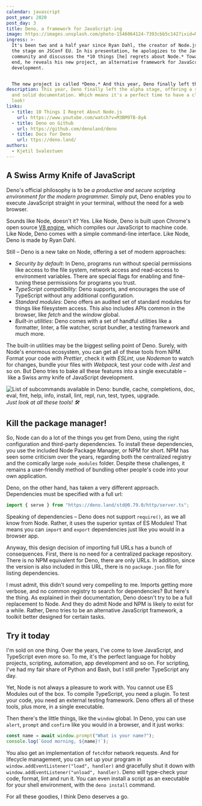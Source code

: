 ```yaml
---
calendar: javascript
post_year: 2020
post_day: 3
title: Deno, a framework for JavaScript-ing
image: https://images.unsplash.com/photo-1546064124-7393cbb5c142?ixid=MXwxMjA3fDB8MHxwaG90by1wYWdlfHx8fGVufDB8fHw%3D&ixlib=rb-1.2.1&auto=format&fit=crop&w=2250&q=80
ingress: >-
  It's been two and a half year since Ryan Dahl, the creator of Node.js entered
  the stage on JSConf EU. In his presentation, he apologizes to the JavaScript
  community and discusses the *10 things [he] regrets about Node.* Towards the
  end, he reveals his new project, an alternative framework for JavaScript
  development.


  The new project is called *Deno.* And this year, Deno finally left the alpha stage, offering a stable CLI and solid documentation. Which means it's the perfect time to have a closer look!
description: This year, Deno finally left the alpha stage, offering a stable CLI
  and solid documentation. Which means it's a perfect time to have a closer
  look!
links:
  - title: 10 Things I Regret About Node.js
    url: https://www.youtube.com/watch?v=M3BM9TB-8yA
  - title: Deno on Github
    url: https://github.com/denoland/deno
  - title: Docs for Deno
    url: ttps://deno.land/
authors:
  - Kjetil Svalestuen
---
```

## A Swiss Army Knife of JavaScript

Deno's official philosophy is to be *a productive and secure scripting environment for the modern programmer.* Simply put, Deno enables you to execute JavaScript straight in your terminal, without the need for a web browser.

Sounds like Node, doesn't it? Yes. Like Node, Deno is built upon Chrome's open source [V8 engine](https://v8.dev/), which compiles our JavaScript to machine code. Like Node, Deno comes with a simple command-line interface. Like Node, Deno is made by Ryan Dahl.

Still – Deno is a new take on Node, offering a set of modern approaches:

- *Security by default*: In Deno, programs run without special permissions like access to the file system, network access and read-access to environment variables. There are special flags for enabling and fine-tuning these permissions for programs you trust.
- *TypeScript compatibility:* Deno supports, and encourages the use of TypeScript without any additional configuration.
- *Standard modules*: Deno offers an audited set of standard modules for things like filesystem access. This also includes APIs common in the browser, like *fetch* and the *window* global.
- *Built-in utilities*: Deno comes with a set of handful utilities like a formatter, linter, a file watcher, script bundler, a testing framework and much more.

The built-in utilities may be the biggest selling point of Deno. Surely, with Node's enormous ecosystem, you can get all of these tools from NPM. Format your code with *Prettier*, check it with *ESLint*, use *Nodemon* to watch for changes, bundle your files with *Webpack*, test your code with *Jest* and so on. But Deno tries to bake all these features into a single executable – like a Swiss army knife of JavaScript development.

![List of subcommands available in Deno: bundle, cache, completions, doc, eval, fmt, help, info, install, lint, repl, run, test, types, upgrade.](https://i.imgur.com/mhOzA8y.png)
*Just look at all these tools! 🛠*

## Kill the package manager!

So, Node can do a lot of the things you get from Deno, using the right configuration and third-party dependencies. To install these dependencies, you use the included Node Package Manager, or NPM for short. NPM has seen some criticism over the years, regarding both the centralized registry and the comically large `node_modules` folder. Despite these challenges, it remains a user-friendly method of bundling other people's code into your own application.

Deno, on the other hand, has taken a very different approach. Dependencies must be specified with a full url:

```ts
import { serve } from "https://deno.land/std@0.79.0/http/server.ts";
```

Speaking of dependencies – Deno does not support `require()`, as we all know from Node. Rather, it uses the superior syntax of ES Modules! That means you can `import` and `export` dependencies just like you would in a browser app.

Anyway, this design decision of importing full URLs has a bunch of consequences. First, there is no need for a centralized package repository. There is no NPM equivalent for Deno, there are only URLs. In addition, since the version is also included in this URL, there is no `package.json` file for listing dependencies.

I must admit, this didn't sound very compelling to me. Imports getting more verbose, and no common registry to search for dependencies? But here's the thing. As explained in their documentation, Deno doesn't try to be a full replacement to Node. And they do admit Node and NPM is likely to exist for a while. Rather, Deno tries to be an alternative JavaScript framework, a toolkit better designed for certain tasks.

## Try it today

I'm sold on one thing. Over the years, I've come to love JavaScript, and TypeScript even more so. To me, it's the perfect language for hobby projects, scripting, automation, app development and so on. For scripting, I've had my fair share of Python and Bash, but I still prefer TypeScript any day.

Yet, Node is not always a pleasure to work with. You cannot use ES Modules out of the box. To compile TypeScript, you need a plugin. To test your code, you need an external testing framework. Deno offers all of these tools, plus more, in a single executable.

Then there's the little things, like the `window` global. In Deno, you can use `alert`, `prompt` and `confirm` like you would in a browser, and it just works:

```ts
const name = await window.prompt("What is your name?");
console.log(`Good morning, ${name}!`);
```

You also get an implementation of `fetch`for network requests. And for lifecycle management, you can set up your program in `window.addEventListener("load", handler)` and gracefully shut it down with `window.addEventListener("unload", handler)`. Deno will type-check your code, format, lint and run it. You can even install a script as an executable for your shell environment, with the `deno install` command.

For all these goodies, I think Deno deserves a go.